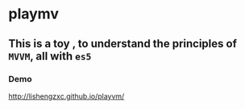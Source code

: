 # playmv
## This is a toy , to understand the principles of `MVVM`, all with `es5`

### Demo
http://lishengzxc.github.io/playvm/
